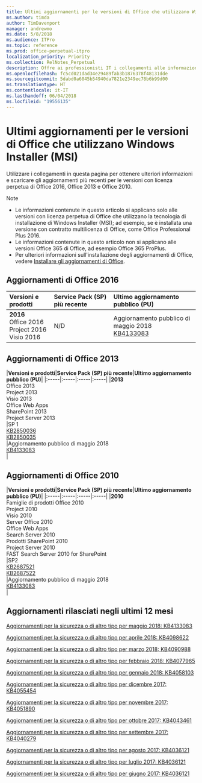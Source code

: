 ```yaml
---
title: Ultimi aggiornamenti per le versioni di Office che utilizzano Windows Installer (MSI)
ms.author: timda
author: TimDavenport
manager: andrewmo
ms.date: 5/8/2018
ms.audience: ITPro
ms.topic: reference
ms.prod: office-perpetual-itpro
localization_priority: Priority
ms.collection: RelNotes_Perpetual
description: Offre ai professionisti IT i collegamenti alle informazioni sugli aggiornamenti più recenti delle versioni con licenza perpetua di Office 2016, Office 2013 e Office 2010
ms.openlocfilehash: fc5cd021dad34e29489fab3b1876378f48131dde
ms.sourcegitcommit: 5dabd0a6045b54940da7821e2349ec78b6b99d00
ms.translationtype: HT
ms.contentlocale: it-IT
ms.lasthandoff: 06/04/2018
ms.locfileid: "19556135"
---
```

# <a name="latest-updates-for-versions-of-office-that-use-windows-installer-msi"></a>Ultimi aggiornamenti per le versioni di Office che utilizzano Windows Installer (MSI)

Utilizzare i collegamenti in questa pagina per ottenere ulteriori informazioni e scaricare gli aggiornamenti più recenti per le versioni con licenza perpetua di Office 2016, Office 2013 e Office 2010.
  
 
> [!NOTE]
> - Le informazioni contenute in questo articolo si applicano solo alle versioni con licenza perpetua di Office che utilizzano la tecnologia di installazione di Windows Installer (MSI); ad esempio, se è installata una versione con contratto multilicenza di Office, come Office Professional Plus 2016.
> - Le informazioni contenute in questo articolo non si applicano alle versioni Office 365 di Office, ad esempio Office 365 ProPlus.
> - Per ulteriori informazioni sull'installazione degli aggiornamenti di Office, vedere [Installare gli aggiornamenti di Office](https://support.office.com/article/2ab296f3-7f03-43a2-8e50-46de917611c5). 


## <a name="office-2016-updates"></a>Aggiornamenti di Office 2016

|**Versioni e prodotti**|**Service Pack (SP) più recente**|**Ultimo aggiornamento pubblico (PU)**|
|:-----|:-----|:-----|
|**2016** <br/> Office 2016  <br/> Project 2016  <br/> Visio 2016  <br/> |N/D  <br/> |Aggiornamento pubblico di maggio 2018  <br/> [KB4133083](https://support.microsoft.com/it-IT/help/4133083) <br/> |
   
## <a name="office-2013-updates"></a>Aggiornamenti di Office 2013

|**Versioni e prodotti**|**Service Pack (SP) più recente**|**Ultimo aggiornamento pubblico (PU)**|
|:-----|:-----|:-----|:-----|
|**2013** <br/> Office 2013  <br/> Project 2013  <br/> Visio 2013  <br/> Office Web Apps  <br/> SharePoint 2013  <br/> Project Server 2013  <br/> |SP 1 <br/> [KB2850036](https://support.microsoft.com/kb/2850036) <br/>[KB2850035](https://support.microsoft.com/kb/2850035) <br/> |Aggiornamento pubblico di maggio 2018  <br/> [KB4133083](https://support.microsoft.com/it-IT/help/4133083) <br/> |
   
## <a name="office-2010-updates"></a>Aggiornamenti di Office 2010

|**Versioni e prodotti**|**Service Pack (SP) più recente**|**Ultimo aggiornamento pubblico (PU)**|
|:-----|:-----|:-----|:-----|
|**2010** <br/> Famiglie di prodotti Office 2010  <br/> Project 2010  <br/> Visio 2010  <br/> Server Office 2010  <br/> Office Web Apps  <br/> Search Server 2010  <br/> Prodotti SharePoint 2010  <br/> Project Server 2010  <br/> FAST Search Server 2010 for SharePoint  <br/> |SP2 <br/>[KB2687521](https://support.microsoft.com/kb/2687521) <br/> [KB2687522](https://support.microsoft.com/kb/2687522) <br/> |Aggiornamento pubblico di maggio 2018 <br/>[KB4133083](https://support.microsoft.com/it-IT/help/4133083) <br/>|
   

   
## <a name="updates-released-in-past-12-months"></a>Aggiornamenti rilasciati negli ultimi 12 mesi

[Aggiornamenti per la sicurezza o di altro tipo per maggio 2018: KB4133083](https://support.microsoft.com/it-IT/help/4133083)
  
[Aggiornamenti per la sicurezza o di altro tipo per aprile 2018: KB4098622 ](https://support.microsoft.com/it-IT/help/4098622) 
  
[Aggiornamenti per la sicurezza o di altro tipo per marzo 2018: KB4090988](https://support.microsoft.com/it-IT/help/4090988)  
  
[Aggiornamenti per la sicurezza o di altro tipo per febbraio 2018: KB4077965](https://support.microsoft.com/help/4077965)  
  
[Aggiornamenti per la sicurezza o di altro tipo per gennaio 2018: KB4058103](https://support.microsoft.com/help/4058103)   
  
[Aggiornamenti per la sicurezza o di altro tipo per dicembre 2017: KB4055454](https://support.microsoft.com/help/4055454)   
  
[Aggiornamenti per la sicurezza o di altro tipo per novembre 2017: KB4051890](https://support.microsoft.com/help/4051890)   
  
[Aggiornamenti per la sicurezza o di altro tipo per ottobre 2017: KB4043461](https://support.microsoft.com/help/4043461)   
  
[Aggiornamenti per la sicurezza o di altro tipo per settembre 2017: KB4040279](https://support.microsoft.com/help/4040279)   
  
[Aggiornamenti per la sicurezza o di altro tipo per agosto 2017: KB4036121](https://support.microsoft.com/help/4036121)   
  
[Aggiornamenti per la sicurezza o di altro tipo per luglio 2017: KB4036121](https://support.microsoft.com/help/4033107)   
  
[Aggiornamenti per la sicurezza o di altro tipo per giugno 2017: KB4036121](https://support.microsoft.com/help/4023935)   
  
